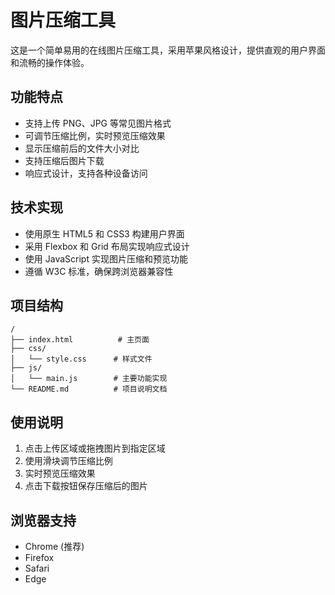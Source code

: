 # 图片压缩工具

这是一个简单易用的在线图片压缩工具，采用苹果风格设计，提供直观的用户界面和流畅的操作体验。

## 功能特点

- 支持上传 PNG、JPG 等常见图片格式
- 可调节压缩比例，实时预览压缩效果
- 显示压缩前后的文件大小对比
- 支持压缩后图片下载
- 响应式设计，支持各种设备访问

## 技术实现

- 使用原生 HTML5 和 CSS3 构建用户界面
- 采用 Flexbox 和 Grid 布局实现响应式设计
- 使用 JavaScript 实现图片压缩和预览功能
- 遵循 W3C 标准，确保跨浏览器兼容性

## 项目结构

```
/
├── index.html          # 主页面
├── css/
│   └── style.css      # 样式文件
├── js/
│   └── main.js        # 主要功能实现
└── README.md          # 项目说明文档
```

## 使用说明

1. 点击上传区域或拖拽图片到指定区域
2. 使用滑块调节压缩比例
3. 实时预览压缩效果
4. 点击下载按钮保存压缩后的图片

## 浏览器支持

- Chrome (推荐)
- Firefox
- Safari
- Edge 